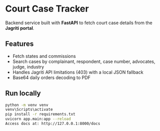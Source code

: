 # Court Case Tracker

Backend service built with **FastAPI** to fetch court case details from the **Jagriti portal**.

## Features
- Fetch states and commissions
- Search cases by complainant, respondent, case number, advocates, judge, industry
- Handles Jagriti API limitations (403) with a local JSON fallback
- Base64 daily orders decoding to PDF

## Run locally
```bash
python -m venv venv
venv\Scripts\activate
pip install -r requirements.txt
uvicorn app.main:app --reload
Access docs at: http://127.0.0.1:8000/docs

